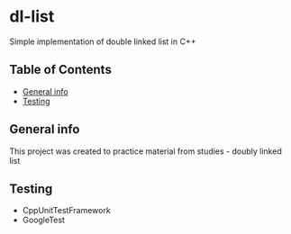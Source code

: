 # dl-list
Simple implementation of double linked list in C++

## Table of Contents
* [General info](#general-info)
* [Testing](#testing)



## General info 
This project was created to practice material from studies - doubly linked list

## Testing
* CppUnitTestFramework
* GoogleTest
